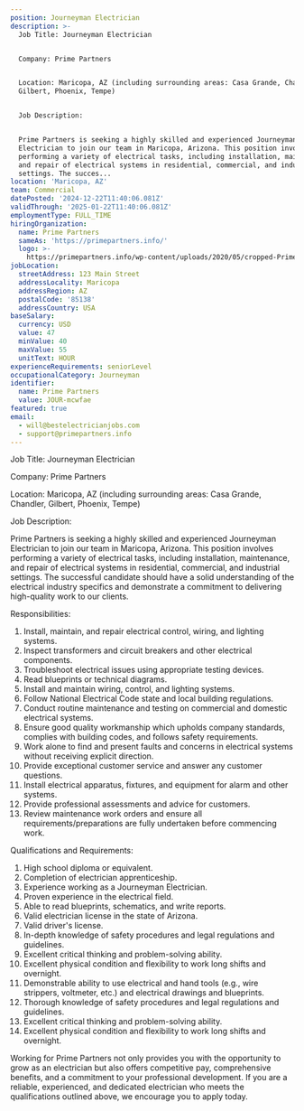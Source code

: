 ```yaml
---
position: Journeyman Electrician
description: >-
  Job Title: Journeyman Electrician 


  Company: Prime Partners


  Location: Maricopa, AZ (including surrounding areas: Casa Grande, Chandler,
  Gilbert, Phoenix, Tempe)


  Job Description:


  Prime Partners is seeking a highly skilled and experienced Journeyman
  Electrician to join our team in Maricopa, Arizona. This position involves
  performing a variety of electrical tasks, including installation, maintenance,
  and repair of electrical systems in residential, commercial, and industrial
  settings. The succes...
location: 'Maricopa, AZ'
team: Commercial
datePosted: '2024-12-22T11:40:06.081Z'
validThrough: '2025-01-22T11:40:06.081Z'
employmentType: FULL_TIME
hiringOrganization:
  name: Prime Partners
  sameAs: 'https://primepartners.info/'
  logo: >-
    https://primepartners.info/wp-content/uploads/2020/05/cropped-Prime-Partners-Logo-NO-BG-1-1.png
jobLocation:
  streetAddress: 123 Main Street
  addressLocality: Maricopa
  addressRegion: AZ
  postalCode: '85138'
  addressCountry: USA
baseSalary:
  currency: USD
  value: 47
  minValue: 40
  maxValue: 55
  unitText: HOUR
experienceRequirements: seniorLevel
occupationalCategory: Journeyman
identifier:
  name: Prime Partners
  value: JOUR-mcwfae
featured: true
email:
  - will@bestelectricianjobs.com
  - support@primepartners.info
---
```




Job Title: Journeyman Electrician 

Company: Prime Partners

Location: Maricopa, AZ (including surrounding areas: Casa Grande, Chandler, Gilbert, Phoenix, Tempe)

Job Description:

Prime Partners is seeking a highly skilled and experienced Journeyman Electrician to join our team in Maricopa, Arizona. This position involves performing a variety of electrical tasks, including installation, maintenance, and repair of electrical systems in residential, commercial, and industrial settings. The successful candidate should have a solid understanding of the electrical industry specifics and demonstrate a commitment to delivering high-quality work to our clients.

Responsibilities:

1. Install, maintain, and repair electrical control, wiring, and lighting systems.
2. Inspect transformers and circuit breakers and other electrical components.
3. Troubleshoot electrical issues using appropriate testing devices.
4. Read blueprints or technical diagrams.
5. Install and maintain wiring, control, and lighting systems.
6. Follow National Electrical Code state and local building regulations.
7. Conduct routine maintenance and testing on commercial and domestic electrical systems.
8. Ensure good quality workmanship which upholds company standards, complies with building codes, and follows safety requirements.
9. Work alone to find and present faults and concerns in electrical systems without receiving explicit direction.
10. Provide exceptional customer service and answer any customer questions.
11. Install electrical apparatus, fixtures, and equipment for alarm and other systems.
12. Provide professional assessments and advice for customers.
13. Review maintenance work orders and ensure all requirements/preparations are fully undertaken before commencing work.

Qualifications and Requirements:

1. High school diploma or equivalent.
2. Completion of electrician apprenticeship.
3. Experience working as a Journeyman Electrician.
4. Proven experience in the electrical field.
5. Able to read blueprints, schematics, and write reports.
6. Valid electrician license in the state of Arizona.
7. Valid driver's license.
8. In-depth knowledge of safety procedures and legal regulations and guidelines.
9. Excellent critical thinking and problem-solving ability.
10. Excellent physical condition and flexibility to work long shifts and overnight.
11. Demonstrable ability to use electrical and hand tools (e.g., wire strippers, voltmeter, etc.) and electrical drawings and blueprints.
12. Thorough knowledge of safety procedures and legal regulations and guidelines.
13. Excellent critical thinking and problem-solving ability.
14. Excellent physical condition and flexibility to work long shifts and overnight.

Working for Prime Partners not only provides you with the opportunity to grow as an electrician but also offers competitive pay, comprehensive benefits, and a commitment to your professional development. If you are a reliable, experienced, and dedicated electrician who meets the qualifications outlined above, we encourage you to apply today.

